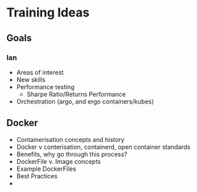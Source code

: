 # Training Ideas

## Goals

### Ian
- Areas of interest
- New skills
- Performance testing
	- Sharpe Ratio/Returns Performance
- Orchestration (argo, and ergo containers/kubes)


## Docker
- Containerisation concepts and history
- Docker v conterisation, containerd, open container standards
- Benefits, why go through this process?
- DockerFile v. Image concepts
- Example DockerFiles
- Best Practices
- 